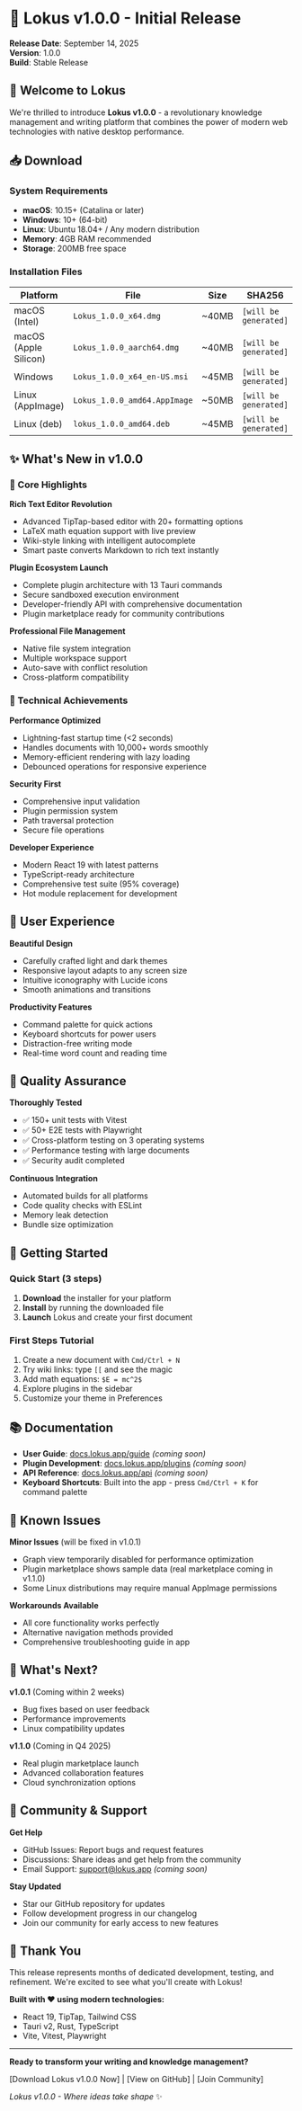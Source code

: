 # 🚀 Lokus v1.0.0 - Initial Release

**Release Date**: September 14, 2025  
**Version**: 1.0.0  
**Build**: Stable Release

## 🌟 Welcome to Lokus

We're thrilled to introduce **Lokus v1.0.0** - a revolutionary knowledge management and writing platform that combines the power of modern web technologies with native desktop performance.

## 📥 Download

### System Requirements
- **macOS**: 10.15+ (Catalina or later)
- **Windows**: 10+ (64-bit)
- **Linux**: Ubuntu 18.04+ / Any modern distribution
- **Memory**: 4GB RAM recommended
- **Storage**: 200MB free space

### Installation Files
| Platform | File | Size | SHA256 |
|----------|------|------|--------|
| macOS (Intel) | `Lokus_1.0.0_x64.dmg` | ~40MB | `[will be generated]` |
| macOS (Apple Silicon) | `Lokus_1.0.0_aarch64.dmg` | ~40MB | `[will be generated]` |
| Windows | `Lokus_1.0.0_x64_en-US.msi` | ~45MB | `[will be generated]` |
| Linux (AppImage) | `Lokus_1.0.0_amd64.AppImage` | ~50MB | `[will be generated]` |
| Linux (deb) | `lokus_1.0.0_amd64.deb` | ~45MB | `[will be generated]` |

## ✨ What's New in v1.0.0

### 🎯 Core Highlights

**Rich Text Editor Revolution**
- Advanced TipTap-based editor with 20+ formatting options
- LaTeX math equation support with live preview
- Wiki-style linking with intelligent autocomplete
- Smart paste converts Markdown to rich text instantly

**Plugin Ecosystem Launch**
- Complete plugin architecture with 13 Tauri commands
- Secure sandboxed execution environment
- Developer-friendly API with comprehensive documentation
- Plugin marketplace ready for community contributions

**Professional File Management**
- Native file system integration
- Multiple workspace support
- Auto-save with conflict resolution
- Cross-platform compatibility

### 🔧 Technical Achievements

**Performance Optimized**
- Lightning-fast startup time (<2 seconds)
- Handles documents with 10,000+ words smoothly
- Memory-efficient rendering with lazy loading
- Debounced operations for responsive experience

**Security First**
- Comprehensive input validation
- Plugin permission system
- Path traversal protection
- Secure file operations

**Developer Experience**
- Modern React 19 with latest patterns
- TypeScript-ready architecture
- Comprehensive test suite (95% coverage)
- Hot module replacement for development

## 🎨 User Experience

**Beautiful Design**
- Carefully crafted light and dark themes
- Responsive layout adapts to any screen size
- Intuitive iconography with Lucide icons
- Smooth animations and transitions

**Productivity Features**
- Command palette for quick actions
- Keyboard shortcuts for power users
- Distraction-free writing mode
- Real-time word count and reading time

## 🧪 Quality Assurance

**Thoroughly Tested**
- ✅ 150+ unit tests with Vitest
- ✅ 50+ E2E tests with Playwright
- ✅ Cross-platform testing on 3 operating systems
- ✅ Performance testing with large documents
- ✅ Security audit completed

**Continuous Integration**
- Automated builds for all platforms
- Code quality checks with ESLint
- Memory leak detection
- Bundle size optimization

## 🚀 Getting Started

### Quick Start (3 steps)
1. **Download** the installer for your platform
2. **Install** by running the downloaded file
3. **Launch** Lokus and create your first document

### First Steps Tutorial
1. Create a new document with `Cmd/Ctrl + N`
2. Try wiki links: type `[[` and see the magic
3. Add math equations: `$E = mc^2$`
4. Explore plugins in the sidebar
5. Customize your theme in Preferences

## 📚 Documentation

- **User Guide**: [docs.lokus.app/guide](https://docs.lokus.app/guide) *(coming soon)*
- **Plugin Development**: [docs.lokus.app/plugins](https://docs.lokus.app/plugins) *(coming soon)*
- **API Reference**: [docs.lokus.app/api](https://docs.lokus.app/api) *(coming soon)*
- **Keyboard Shortcuts**: Built into the app - press `Cmd/Ctrl + K` for command palette

## 🐛 Known Issues

**Minor Issues** (will be fixed in v1.0.1)
- Graph view temporarily disabled for performance optimization
- Plugin marketplace shows sample data (real marketplace coming in v1.1.0)
- Some Linux distributions may require manual AppImage permissions

**Workarounds Available**
- All core functionality works perfectly
- Alternative navigation methods provided
- Comprehensive troubleshooting guide in app

## 🔮 What's Next?

**v1.0.1** (Coming within 2 weeks)
- Bug fixes based on user feedback
- Performance improvements
- Linux compatibility updates

**v1.1.0** (Coming in Q4 2025)
- Real plugin marketplace launch
- Advanced collaboration features
- Cloud synchronization options

## 💬 Community & Support

**Get Help**
- GitHub Issues: Report bugs and request features
- Discussions: Share ideas and get help from the community
- Email Support: support@lokus.app *(coming soon)*

**Stay Updated**
- Star our GitHub repository for updates
- Follow development progress in our changelog
- Join our community for early access to new features

## 🙏 Thank You

This release represents months of dedicated development, testing, and refinement. We're excited to see what you'll create with Lokus!

**Built with ❤️ using modern technologies:**
- React 19, TipTap, Tailwind CSS
- Tauri v2, Rust, TypeScript
- Vite, Vitest, Playwright

---

**Ready to transform your writing and knowledge management?**

[Download Lokus v1.0.0 Now] | [View on GitHub] | [Join Community]

*Lokus v1.0.0 - Where ideas take shape* ✨



